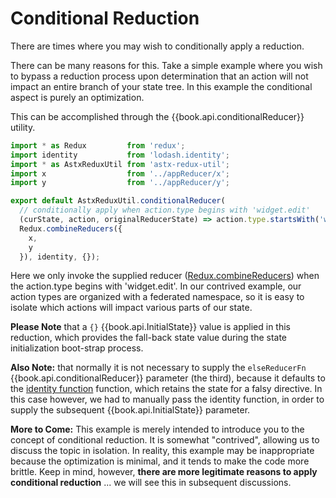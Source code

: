 # Conditional Reduction

There are times where you may wish to conditionally apply a reduction.

There can be many reasons for this.  Take a simple example where you
wish to bypass a reduction process upon determination that an action
will not impact an entire branch of your state tree.  In this example
the conditional aspect is purely an optimization.

This can be accomplished through the {{book.api.conditionalReducer}} utility. 

```js
import * as Redux         from 'redux';
import identity           from 'lodash.identity';
import * as AstxReduxUtil from 'astx-redux-util';
import x                  from '../appReducer/x';
import y                  from '../appReducer/y';

export default AstxReduxUtil.conditionalReducer(
  // conditionally apply when action.type begins with 'widget.edit'
  (curState, action, originalReducerState) => action.type.startsWith('widget.edit'),
  Redux.combineReducers({
    x,
    y
  }), identity, {});
```

Here we only invoke the supplied reducer
([Redux.combineReducers](http://redux.js.org/docs/api/combineReducers.html))
when the action.type begins with 'widget.edit'.  In our contrived
example, our action types are organized with a federated namespace, so
it is easy to isolate which actions will impact various parts of our
state.

**Please Note** that a `{}` {{book.api.InitialState}} value is applied in
this reduction, which provides the fall-back state value during the
state initialization boot-strap process.

**Also Note:** that normally it is not necessary to supply the
`elseReducerFn` {{book.api.conditionalReducer}} parameter (the third),
because it defaults to the [identity
function](https://lodash.com/docs#identity) function, which retains
the state for a falsy directive.  In this case however, we had to
manually pass the identity function, in order to supply the subsequent
{{book.api.InitialState}} parameter.

**More to Come:** This example is merely intended to introduce you to
the concept of conditional reduction.  It is somewhat "contrived",
allowing us to discuss the topic in isolation.  In reality, this
example may be inappropriate because the optimization is minimal, and
it tends to make the code more brittle.  Keep in mind, however,
**there are more legitimate reasons to apply conditional reduction**
... we will see this in subsequent discussions.
